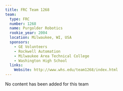 ```yaml
---
title: FRC Team 1268
team:
  type: FRC
  number: 1268
  name: Purgolder Robotics
  rookie_year: 2004
  location: Milwaukee, WI, USA
  sponsors:
    - GE Volunteers
    - Rockwell Automation
    - Milwaukee Area Technical College
    - Washington High School
  links:
    Website: http://www.whs.edu/team1268/index.html
---
```

No content has been added for this team